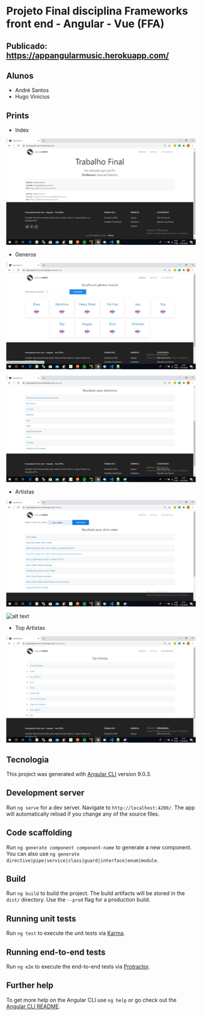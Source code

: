 # Projeto Final disciplina Frameworks front end - Angular - Vue (FFA)

## Publicado: https://appangularmusic.herokuapp.com/

## Alunos

- André Santos
- Hugo Vinicius

## Prints

- Index

![alt text](https://github.com/HugoVinicius/angular-music/blob/master/img-git/index.jpg)

- Generos

![alt text](https://github.com/HugoVinicius/angular-music/blob/master/img-git/generos.jpg)

![alt text](https://github.com/HugoVinicius/angular-music/blob/master/img-git/generos-busca.jpg)

- Artistas

![alt text](https://github.com/HugoVinicius/angular-music/blob/master/img-git/artistas.jpg)

![alt text](https://github.com/HugoVinicius/angular-music/blob/master/img-git/detalhe-artistas.jpg)

- Top Artistas

![alt text](https://github.com/HugoVinicius/angular-music/blob/master/img-git/top-artistas.jpg)

## Tecnologia

This project was generated with [Angular CLI](https://github.com/angular/angular-cli) version 9.0.3.

## Development server

Run `ng serve` for a dev server. Navigate to `http://localhost:4200/`. The app will automatically reload if you change any of the source files.

## Code scaffolding

Run `ng generate component component-name` to generate a new component. You can also use `ng generate directive|pipe|service|class|guard|interface|enum|module`.

## Build

Run `ng build` to build the project. The build artifacts will be stored in the `dist/` directory. Use the `--prod` flag for a production build.

## Running unit tests

Run `ng test` to execute the unit tests via [Karma](https://karma-runner.github.io).

## Running end-to-end tests

Run `ng e2e` to execute the end-to-end tests via [Protractor](http://www.protractortest.org/).

## Further help

To get more help on the Angular CLI use `ng help` or go check out the [Angular CLI README](https://github.com/angular/angular-cli/blob/master/README.md).
